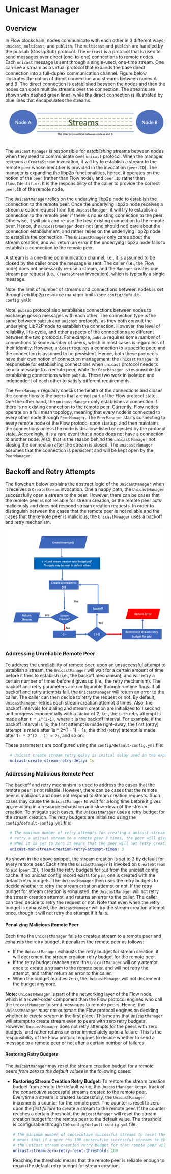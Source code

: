 # Unicast Manager

## Overview
In Flow blockchain, nodes communicate with each other in 3 different ways; `unicast`, `multicast`, and `publish`.
The `multicast` and `publish` are handled by the pubsub (GossipSub) protocol.
The `unicast` is a protocol that is used to send messages over direct (one-to-one) connections to remote nodes.
Each `unicast` message is sent through a single-used, one-time stream. One can see a stream as a virtual protocol
that expands the base direct connection into a full-duplex communication channel.
Figure below illustrates the notion of direct connection and streams between nodes A and B. The direct 
connection is established between the nodes and then the nodes can open multiple streams over the connection.
The streams are shown with dashed green lines, while the direct connection is illustrated by blue lines that
encapsulates the streams.
![streams.png](streams.png)

The `unicast` `Manager` is responsible for _establishing_ streams between nodes when they need to communicate
over `unicast` protocol. When the manager receives a `CreateStream` invocation, it will try to establish a stream to the
remote `peer` whose identifier is provided in the invocation (`peer.ID`). The manager is expanding the libp2p
functionalities, hence, it operates on the notion of the `peer` (rather than Flow node), and `peer.ID` rather
than `flow.Identifier`. It is the responsibility of the caller to provide the correct `peer.ID` of the remote
node. 

The `UnicastManager` relies on the underlying libp2p node to establish the connection to the remote peer. Once the underlying
libp2p node receives a stream creation request from the `UnicastManager`, it will try to establish a connection to the remote peer if 
there is no existing connection to the peer. Otherwise, it will pick and re-use the best existing connection to the remote peer.
Hence, the `UnicastManager` does not (and should not) care about the connection establishment, and rather relies on the underlying
libp2p node to establish the connection. The `UnicastManager` only cares about the stream creation, and will return an error
if the underlying libp2p node fails to establish a connection to the remote peer.


A stream is a one-time communication channel, i.e., it is assumed to be closed 
by the caller once the message is sent. The caller (i.e., the Flow node) does not necessarily re-use a stream, and the 
`Manager` creates one stream per request (i.e., `CreateStream` invocation), which is typically a single message.

Note: the limit of number of streams and connections between nodes is set throught eh libp2p resource manager limits (see `config/default-config.yml`):

Note: `pubsub` protocol also establishes connections between nodes to exchange gossip messages with each other.
The connection type is the same between `pubsub` and `unicast` protocols, as they both consult the underlying LibP2P node to
establish the connection. However, the level of reliability, life-cycle, and other aspects of the connections are different
between the two protocols. For example, `pubsub` requires some _number_ of connections to some _number_ of peers, which in most cases
is regardless of their identity. However, `unicast` requires a connection to a specific peer, and the connection is assumed
to be persistent. Hence, both these protocols have their own notion of connection management; the `unicast` `Manager` is responsible
for establishing connections when `unicast` protocol needs to send a message to a remote peer, while the `PeerManager` is responsible 
for establishing connections when `pubsub`. These two work in isolation and independent of each other to satisfy different requirements.

The `PeerManager` regularly checks the health of the connections and closes the connections to the peers that are not part of the Flow 
protocol state. One the other hand, the `unicast` `Manager` only establishes a connection if there is no existing connection to the remote
peer. Currently, Flow nodes operate on a full mesh topology, meaning that every node is connected to every other node through `PeerManager`.
The `PeerManager` starts connecting to every remote node of the Flow protocol upon startup, and then maintains the connections unless the node
is disallow-listed or ejected by the protocol state. Accordingly, it is a rare event that a node does not have a connection to another node.
Also, that is the reason behind the `unicast` `Manager` not closing the connection after the stream is closed. The `unicast` `Manager` assumes
that the connection is persistent and will be kept open by the `PeerManager`. 

## Backoff and Retry Attempts
The flowchart below explains the abstract logic of the `UnicastManager` when it receives a `CreateStream` invocation.
One a happy path, the `UnicastManager` successfully open a stream to the peer.
However, there can be cases that the remote peer is not reliable for stream creation, or the remote peer acts
maliciously and does not respond stream creation requests. In order to distinguish between the cases that the remote peer
is not reliable and the cases that the remote peer is malicious, the `UnicastManager` uses a backoff and retry mechanism.

![retry.png](retry.png)

### Addressing Unreliable Remote Peer
To address the unreliability of remote peer, upon an unsuccessful attempt to establish a stream, the `UnicastManager` will wait for a certain 
amount of time before it tries to establish (i.e., the backoff mechanism), and will retry a certain number of times before it gives up (i.e., the retry mechanism). 
The backoff and retry parameters are configurable through runtime flags.
If all backoff and retry attempts fail, the `UnicastManager` will return an error to the caller. The caller can then decide to retry the request or not.
By default, `UnicastManager` retries each stream creation attempt 3 times. Also, the backoff intervals for dialing and stream creation are initialized to 1 second and progress 
exponentially with a factor of 2, i.e., the `i-th` retry attempt is made after `t * 2^(i-1)`, where `t` is the backoff interval. 
For example, if the backoff interval is 1s, the first attempt is made right-away, the first (retry) attempt is made after 1s * 2^(1 - 1) = 1s, the third (retry) attempt is made 
after `1s * 2^(2 - 1) = 2s`, and so on.

These parameters are configured using the `config/default-config.yml` file:
```yaml
  # Unicast create stream retry delay is initial delay used in the exponential backoff for create stream retries
  unicast-create-stream-retry-delay: 1s
```

### Addressing Malicious Remote Peer
The backoff and retry mechanism is used to address the cases that the remote peer is not reliable. 
However, there can be cases that the remote peer is malicious and does not respond to stream creation requests.
Such cases may cause the `UnicastManager` to wait for a long time before it gives up, resulting in a resource exhaustion and slow-down of the stream creation.
To mitigate such cases, the `UnicastManager` uses a retry budget for the stream creation. The retry budgets are initialized 
using the `config/default-config.yml` file:
```yaml
  # The maximum number of retry attempts for creating a unicast stream to a remote peer before giving up. If it is set to 3 for example, it means that if a peer fails to create
  # retry a unicast stream to a remote peer 3 times, the peer will give up and will not retry creating a unicast stream to that remote peer.
  # When it is set to zero it means that the peer will not retry creating a unicast stream to a remote peer if it fails.
  unicast-max-stream-creation-retry-attempt-times: 3
```

As shown in the above snippet, the stream creation is set to 3 by default for every remote peer.
Each time the `UnicastManager` is invoked on `CreateStream` to `pid` (`peer.ID`), it loads the retry budgets for `pid` from the unicast config cache.
If no unicast config record exists for `pid`, one is created with the default retry budgets. The `UnicastManager` then uses the retry budgets to decide
whether to retry the stream creation attempt or not. If the retry budget for stream creation is exhausted, the `UnicastManager`
will not retry the stream creation attempt, and returns an error to the caller. The caller can then decide to retry the request or not.
Note that even when the retry budget is exhausted, the `UnicastManager` will try the stream creation attempt once, though it will not retry the attempt if it fails.

#### Penalizing Malicious Remote Peer
Each time the `UnicastManager` fails to create a stream to a remote peer and exhausts the retry budget, it penalizes the remote peer as follows:
- If the `UnicastManager` exhausts the retry budget for stream creation, it will decrement the stream creation retry budget for the remote peer.
- If the retry budget reaches zero, the `UnicastManager` will only attempt once to create a stream to the remote peer, and will not retry the attempt, and rather return an error to the caller.
- When the budget reaches zero, the `UnicastManager` will not decrement the budget anymore.

**Note:** `UnicastManager` is part of the networking layer of the Flow node, which is a lower-order component than
the Flow protocol engines who call the `UnicastManager` to send messages to remote peers. Hence, the `UnicastManager` _must not_ outsmart
the Flow protocol engines on deciding whether to _create stream_ in the first place. This means that `UnicastManager` will attempt 
to create stream even to peers with zero retry budgets. However, `UnicastManager` does not retry attempts for the peers with zero budgets, and rather
returns an error immediately upon a failure. This is the responsibility of the Flow protocol engines to decide whether
to send a message to a remote peer or not after a certain number of failures. 

#### Restoring Retry Budgets

The `UnicastManager` may reset the stream creation budget for a remote peers _from zero to the default values_ in the following cases:

- **Restoring Stream Creation Retry Budget**: To restore the stream creation budget from zero to the default value, the `UnicastManager` keeps track of the _consecutive_
  successful streams created to the remote peer. Everytime a stream is created successfully, the `UnicastManager` increments a counter for the remote peer. The counter is
  reset to zero upon the _first failure_ to create a stream to the remote peer. If the counter reaches a certain threshold, the `UnicastManager` will reset the stream creation
  budget for the remote peer to the default value. The threshold is configurable through the `config/default-config.yml` file:
    ```yaml
  # The minimum number of consecutive successful streams to reset the unicast stream creation retry budget from zero to the maximum default. If it is set to 100 for example, it
  # means that if a peer has 100 consecutive successful streams to the remote peer, and the remote peer has a zero stream creation budget,
  # the unicast stream creation retry budget for that remote peer will be reset to the maximum default.
  unicast-stream-zero-retry-reset-threshold: 100
    ```
  Reaching the threshold means that the remote peer is reliable enough to regain the default retry budget for stream creation.